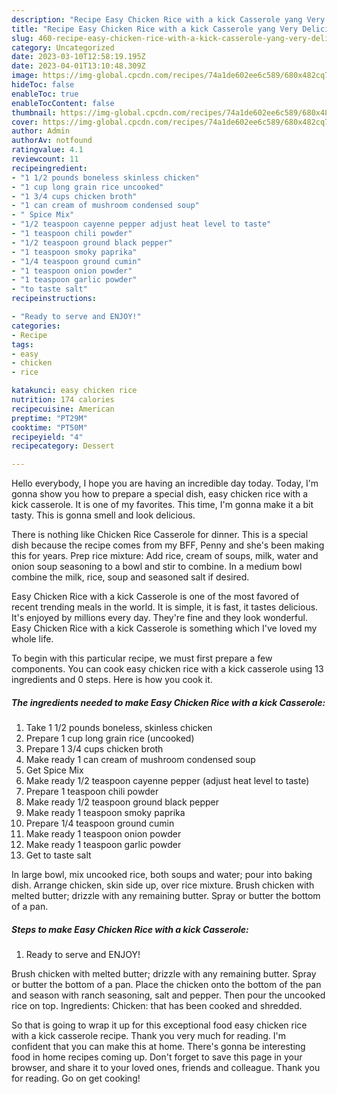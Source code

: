 ```yaml
---
description: "Recipe Easy Chicken Rice with a kick Casserole yang Very Delicious"
title: "Recipe Easy Chicken Rice with a kick Casserole yang Very Delicious"
slug: 460-recipe-easy-chicken-rice-with-a-kick-casserole-yang-very-delicious
category: Uncategorized
date: 2023-03-10T12:58:19.195Z
date: 2023-04-01T13:10:48.309Z
image: https://img-global.cpcdn.com/recipes/74a1de602ee6c589/680x482cq70/easy-chicken-rice-with-a-kick-casserole-recipe-main-photo.jpg
hideToc: false
enableToc: true
enableTocContent: false
thumbnail: https://img-global.cpcdn.com/recipes/74a1de602ee6c589/680x482cq70/easy-chicken-rice-with-a-kick-casserole-recipe-main-photo.jpg
cover: https://img-global.cpcdn.com/recipes/74a1de602ee6c589/680x482cq70/easy-chicken-rice-with-a-kick-casserole-recipe-main-photo.jpg
author: Admin
authorAv: notfound
ratingvalue: 4.1
reviewcount: 11
recipeingredient:
- "1 1/2 pounds boneless skinless chicken"
- "1 cup long grain rice uncooked"
- "1 3/4 cups chicken broth"
- "1 can cream of mushroom condensed soup"
- " Spice Mix"
- "1/2 teaspoon cayenne pepper adjust heat level to taste"
- "1 teaspoon chili powder"
- "1/2 teaspoon ground black pepper"
- "1 teaspoon smoky paprika"
- "1/4 teaspoon ground cumin"
- "1 teaspoon onion powder"
- "1 teaspoon garlic powder"
- "to taste salt"
recipeinstructions:

- "Ready to serve and ENJOY!"
categories:
- Recipe
tags:
- easy
- chicken
- rice

katakunci: easy chicken rice 
nutrition: 174 calories
recipecuisine: American
preptime: "PT29M"
cooktime: "PT50M"
recipeyield: "4"
recipecategory: Dessert

---
```



Hello everybody, I hope you are having an incredible day today. Today, I'm gonna show you how to prepare a special dish, easy chicken rice with a kick casserole. It is one of my favorites. This time, I'm gonna make it a bit tasty. This is gonna smell and look delicious.

There is nothing like Chicken Rice Casserole for dinner. This is a special dish because the recipe comes from my BFF, Penny and she&#39;s been making this for years. Prep rice mixture: Add rice, cream of soups, milk, water and onion soup seasoning to a bowl and stir to combine. In a medium bowl combine the milk, rice, soup and seasoned salt if desired.

Easy Chicken Rice with a kick Casserole is one of the most favored of recent trending meals in the world. It is simple, it is fast, it tastes delicious. It's enjoyed by millions every day. They're fine and they look wonderful. Easy Chicken Rice with a kick Casserole is something which I've loved my whole life.


To begin with this particular recipe, we must first prepare a few components. You can cook easy chicken rice with a kick casserole using 13 ingredients and 0 steps. Here is how you cook it.

<!--inarticleads1-->

##### The ingredients needed to make Easy Chicken Rice with a kick Casserole:

1. Take 1 1/2 pounds boneless, skinless chicken
1. Prepare 1 cup long grain rice (uncooked)
1. Prepare 1 3/4 cups chicken broth
1. Make ready 1 can cream of mushroom condensed soup
1. Get  Spice Mix
1. Make ready 1/2 teaspoon cayenne pepper (adjust heat level to taste)
1. Prepare 1 teaspoon chili powder
1. Make ready 1/2 teaspoon ground black pepper
1. Make ready 1 teaspoon smoky paprika
1. Prepare 1/4 teaspoon ground cumin
1. Make ready 1 teaspoon onion powder
1. Make ready 1 teaspoon garlic powder
1. Get to taste salt


In large bowl, mix uncooked rice, both soups and water; pour into baking dish. Arrange chicken, skin side up, over rice mixture. Brush chicken with melted butter; drizzle with any remaining butter. Spray or butter the bottom of a pan. 

<!--inarticleads2-->

##### Steps to make Easy Chicken Rice with a kick Casserole:


1. Ready to serve and ENJOY!

Brush chicken with melted butter; drizzle with any remaining butter. Spray or butter the bottom of a pan. Place the chicken onto the bottom of the pan and season with ranch seasoning, salt and pepper. Then pour the uncooked rice on top. Ingredients: Chicken: that has been cooked and shredded. 

So that is going to wrap it up for this exceptional food easy chicken rice with a kick casserole recipe. Thank you very much for reading. I'm confident that you can make this at home. There's gonna be interesting food in home recipes coming up. Don't forget to save this page in your browser, and share it to your loved ones, friends and colleague. Thank you for reading. Go on get cooking!
